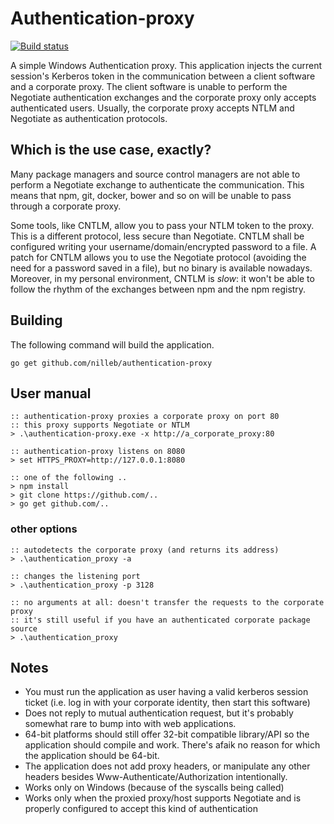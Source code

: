 # Authentication-proxy

[![Build status](https://ci.appveyor.com/api/projects/status/u0tbng5wockjgd97?svg=true)](https://ci.appveyor.com/project/IvoBellinSalarin/authentication-proxy)

A simple Windows Authentication proxy. This application injects the current session's Kerberos token in the communication between a client software and a corporate proxy. The client software is unable to perform the Negotiate authentication exchanges and the corporate proxy only accepts authenticated users. Usually, the corporate proxy accepts NTLM and Negotiate as authentication protocols.

## Which is the use case, exactly?

Many package managers and source control managers are not able to perform a Negotiate exchange to authenticate the communication. This means that npm, git, docker, bower and so on will be unable to pass through a corporate proxy.

Some tools, like CNTLM, allow you to pass your NTLM token to the proxy. This is a different protocol, less secure than Negotiate. CNTLM shall be configured writing your username/domain/encrypted password to a file.
A patch for CNTLM allows you to use the Negotiate protocol (avoiding the need for a password saved in a file), but no binary is available nowadays. Moreover, in my personal  environment, CNTLM is *slow*: it won't be able to follow the rhythm of the exchanges between npm and the npm registry.

## Building

The following command will build the application.

```
go get github.com/nilleb/authentication-proxy
```

## User manual

	:: authentication-proxy proxies a corporate proxy on port 80
	:: this proxy supports Negotiate or NTLM
    > .\authentication-proxy.exe -x http://a_corporate_proxy:80

    :: authentication-proxy listens on 8080
    > set HTTPS_PROXY=http://127.0.0.1:8080

    :: one of the following ..
    > npm install
    > git clone https://github.com/..
    > go get github.com/..

### other options

    :: autodetects the corporate proxy (and returns its address)
    > .\authentication_proxy -a
    
    :: changes the listening port
    > .\authentication_proxy -p 3128
    
    :: no arguments at all: doesn't transfer the requests to the corporate proxy
    :: it's still useful if you have an authenticated corporate package source
    > .\authentication_proxy

## Notes

* You must run the application as user having a valid kerberos session ticket (i.e. log in with your corporate identity, then start this software)
* Does not reply to mutual authentication request, but it's probably somewhat rare to bump into with web applications.
* 64-bit platforms should still offer 32-bit compatible library/API so the application should compile and work. There's afaik no reason for which the application should be 64-bit.
* The application does not add proxy headers, or manipulate any other headers besides Www-Authenticate/Authorization intentionally.
* Works only on Windows (because of the syscalls being called)
* Works only when the proxied proxy/host supports Negotiate and is properly configured to accept this kind of authentication